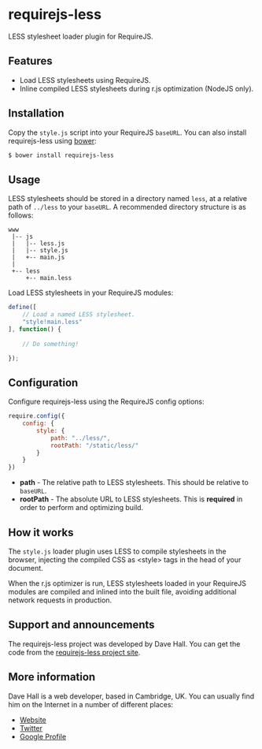 # requirejs-less

LESS stylesheet loader plugin for RequireJS.


## Features

* Load LESS stylesheets using RequireJS.
* Inline compiled LESS stylesheets during r.js optimization (NodeJS only).


## Installation

Copy the `style.js` script into your RequireJS `baseURL`. You can also install requirejs-less using [bower](http://bower.io/):

``` bash
$ bower install requirejs-less
```


## Usage

LESS stylesheets should be stored in a directory named `less`, at a relative path of `../less` to your `baseURL`.
A recommended directory structure is as follows:

```
www
 |-- js
 |   |-- less.js
 |   |-- style.js
 |   +-- main.js
 |
 +-- less
     +-- main.less
```

Load LESS stylesheets in your RequireJS modules:

``` js
define([
    // Load a named LESS stylesheet.
    "style!main.less"
], function() {
    
    // Do something!

});
```


## Configuration

Configure requirejs-less using the RequireJS config options:

``` js
require.config({
    config: {
        style: {
            path: "../less/",
            rootPath: "/static/less/"
        }
    }
})
```

* **path** - The relative path to LESS stylesheets. This should be relative to `baseURL`.
* **rootPath** - The absolute URL to LESS stylesheets. This is **required** in order to perform and optimizing build.


## How it works

The `style.js` loader plugin uses LESS to compile stylesheets in the browser, injecting the
compiled CSS as &lt;style&gt; tags in the head of your document.

When the r.js optimizer is run, LESS stylesheets loaded in your RequireJS modules are compiled
and inlined into the built file, avoiding additional network requests in production.


## Support and announcements

The requirejs-less project was developed by Dave Hall. You can get the code
from the [requirejs-less project site](http://github.com/etianen/requirejs-less).


## More information
    
Dave Hall is a web developer, based in Cambridge, UK. You can usually
find him on the Internet in a number of different places:

*   [Website](http://www.etianen.com/ "Dave Hall's homepage")
*   [Twitter](http://twitter.com/etianen "Dave Hall on Twitter")
*   [Google Profile](http://www.google.com/profiles/david.etianen "Dave Hall's Google profile")
